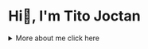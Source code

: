 <!--- Perfect-Altruistics/Perfect-Altruistics is a ✨ special ✨ repository because its `README.md` (this file) appears on your GitHub profile. You can click the Preview link to take a look at your changes. --->

# Hi👋, I'm Tito Joctan


<details>
<summary>More about me click here </summary>
  
# Tito Joctan

## Introduction
Hello, I'm Tito Joctan, a passionate Python Programmer, Technical Writer, Frontend Developer, Database Administrator in PostgreSQL and MySQL based in Arusha, Tanzania. Welcome to my personal profile page!


## About Me
I'm a passionate software developer and web developer based in Arusha, Tanzania. My expertise lies in Python programming, and I'm currently exploring the vast world of databases, with a focus on PostgreSQL and MySQL.

## 💻 Tech Stack
- **Languages**: Python, JavaScript
- **Web Development**: HTML, CSS, JavaScript
- **Databases**: PostgreSQL, MySQL
- **Other Skills**: Kali linux command line, 


## 🧰 Skills
- **Technical Skills**: Kali Linux command line, Python programming, Web Development, Database Management (PostgreSQL, MySQL)
- **Soft Skills**: communication, teamwork, problem-solving

## 🌱 Current Learning
I'm currently diving deeper into database management, honing my skills in both PostgreSQL and MySQL. Always eager to learn and explore new technologies to enhance my development journey.

## 🚀 Projects

### Project 1: PythonCodes
-  [GameHub](https://github.com/Perfect-Altruistics/GameHub): A collection of 2D games build and developed in python using pygame library.

### Project 2: Pythoncodes
- [Pythoncodes ](https://github.com/Perfect-Altruistics/pythoncodes): A collection of Python code snippets mostly for beginners, if you're experienced programmer in python you'll not be happy with the repository as it is developed early for beginners

### Project 3: AuthFlaskApp
-  [AuthFlaskApp](https://github.com/Perfect-Altruistics/AuthFkaskApp): A flask  Web Application built using the Flask framework and PostgreSQl that focuses on user authentication. 

### Project 4: TaskManager
- [TaskManager](https://github.com/Perfect-Altruistics/TaskManager): Simple task manager in python, flask, PostgreSQL, html and css.

## 📝 Blog
Catch up with my latest articles on [Hashnode](https://hashnode.com/@Altruist) where I share insights into my development journey, tips, and tutorials.

## 📫 Let's Connect
- [LinkedIn](https://www.linkedin.com/in/perfect-altruistic/)
- [Twitter](https://twitter.com/Perfect_Altruis)
- [Hashnode](https://hashnode.com/@Altruist)
- [GitHub](https://github.com/Perfect-Altruistics)

Feel free to reach out for collaboration, tech discussions, or just to connect.
Looking forward to sharing and learning with the amazing developer community on Hashnode!

Happy coding! 🚀

</details>
